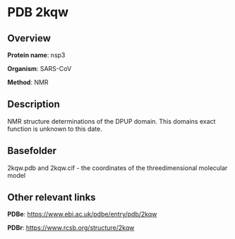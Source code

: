 # PDB 2kqw

## Overview

**Protein name**: nsp3

**Organism**: SARS-CoV

**Method**: NMR

## Description

NMR structure determinations of the DPUP domain. This domains exact function is unknown to this date.

## Basefolder

2kqw.pdb and 2kqw.cif - the coordinates of the threedimensional molecular model



## Other relevant links 
**PDBe**:  https://www.ebi.ac.uk/pdbe/entry/pdb/2kqw
 
**PDBr**: https://www.rcsb.org/structure/2kqw 
